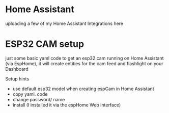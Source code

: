 # Home Assistant
uploading a few of my Home Assistant Integrations here

# ESP32 CAM setup
just some basic yaml code to get an esp32 cam running on Home Assistant (via EspHome),
it will create entities for the cam feed and flashlight on your Dashboard

Setup hints
- use default esp32 model when creating espCam in Home Assistant
- copy yaml. code
- change password/ name
- install (I installed it via the espHome Web interface)
